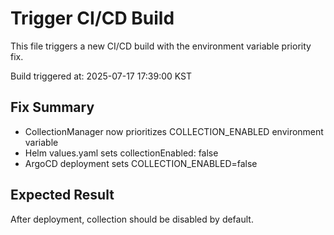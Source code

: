 # Trigger CI/CD Build

This file triggers a new CI/CD build with the environment variable priority fix.

Build triggered at: 2025-07-17 17:39:00 KST

## Fix Summary
- CollectionManager now prioritizes COLLECTION_ENABLED environment variable
- Helm values.yaml sets collectionEnabled: false
- ArgoCD deployment sets COLLECTION_ENABLED=false

## Expected Result
After deployment, collection should be disabled by default.